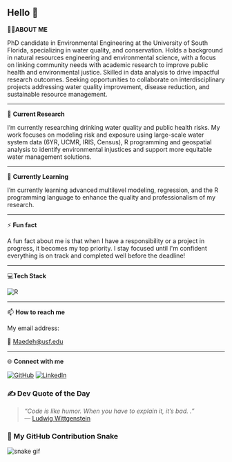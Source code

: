 ## Hello 👋
👩‍💻**ABOUT ME**

PhD candidate in Environmental Engineering at the University of South Florida, specializing in water quality, and conservation. Holds a background in natural resources engineering and environmental science, with a focus on linking community needs with academic research to improve public health and environmental justice. Skilled in data analysis to drive impactful research outcomes. Seeking opportunities to collaborate on interdisciplinary projects addressing water quality improvement, disease reduction, and sustainable resource management.

-------------------------------------------------------------------------------------------------------------------------------
🔭 **Current Research**

I’m currently researching drinking water quality and public health risks. My work focuses on modeling risk and exposure using large-scale water system data (6YR, UCMR, IRIS, Census), R programming and geospatial analysis to identify environmental injustices and support more equitable water management solutions.

-------------------------------------------------------------------------------------------------------------------------------
🌱 **Currently Learning**

I’m currently learning advanced multilevel modeling, regression, and the R programming language to enhance the quality and professionalism of my research.

-------------------------------------------------------------------------------------------------------------------------------
⚡ **Fun fact**

A fun fact about me is that when I have a responsibility or a project in progress, it becomes my top priority. I stay focused until I'm confident everything is on track and completed well before the deadline!

-------------------------------------------------------------------------------------------------------------------------------
💻**Tech Stack**

![R](https://img.shields.io/badge/-R-276DC3?style=for-the-badge&logo=r&logoColor=white)

-------------------------------------------------------------------------------------------------------------------------------
📫 **How to reach me**

My email address: 

📨 Maedeh@usf.edu

-------------------------------------------------------------------------------------------------------------------------------
🌐 **Connect with me**

[![GitHub](https://img.shields.io/badge/GitHub-black?style=for-the-badge&logo=github)](https://github.com/MaedehY)
[![LinkedIn](https://img.shields.io/badge/LinkedIn-blue?style=for-the-badge&logo=linkedin)](https://www.linkedin.com/in/maedehyazdani/)

<h3>✍️ Dev Quote of the Day</h3>

<blockquote>
  <em>“Code is like humor. When you have to explain it, it’s bad.
.”</em><br>
  — <a href="https://en.wikipedia.org/wiki/Cory House">Ludwig Wittgenstein</a>
</blockquote>



### 🐍 My GitHub Contribution Snake

![snake gif](https://maedehy.github.io/snk/github-contribution-grid-snake.svg)

<!--
**MaedehY/MaedehY** is a ✨ _special_ ✨ repository because its `README.md` (this file) appears on your GitHub profile.

Here are some ideas to get you started:

- 🔭 I’m currently working on ...
- 🌱 I’m currently learning ...
- 👯 I’m looking to collaborate on ...
- 🤔 I’m looking for help with ...
- 💬 Ask me about ...
- 📫 How to reach me: ...
- 😄 Pronouns: ...
- ⚡ Fun fact: ...
-->
